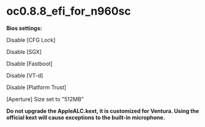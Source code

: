 # oc0.8.8_efi_for_n960sc



**Bios settings:**

Disable [CFG Lock]

Disable [SGX]

Disable [Fastboot]

Disable [VT-d]

Disable [Platform Trust]

[Aperture] Size set to "512MB"

**Do not upgrade the AppleALC.kext, it is customized for Ventura. Using the official kext will cause exceptions to the built-in microphone.**


